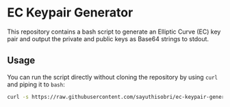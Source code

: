 # EC Keypair Generator

This repository contains a bash script to generate an Elliptic Curve (EC) key pair and output the private and public keys as Base64 strings to stdout.

## Usage

You can run the script directly without cloning the repository by using `curl` and piping it to `bash`:

```bash
curl -s https://raw.githubusercontent.com/sayuthisobri/ec-keypair-generator/main/generate_ec_keys.sh | bash
